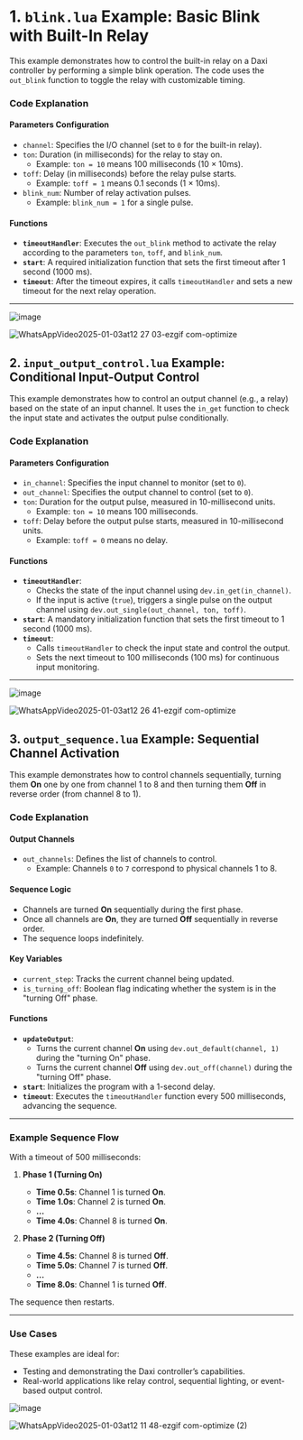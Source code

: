 # 1. **`blink.lua` Example: Basic Blink with Built-In Relay**

This example demonstrates how to control the built-in relay on a Daxi controller by performing a simple blink operation. The code uses the `out_blink` function to toggle the relay with customizable timing.

### **Code Explanation**

#### **Parameters Configuration**
- `channel`: Specifies the I/O channel (set to `0` for the built-in relay).
- `ton`: Duration (in milliseconds) for the relay to stay on.  
  - Example: `ton = 10` means 100 milliseconds (10 × 10ms).
- `toff`: Delay (in milliseconds) before the relay pulse starts.  
  - Example: `toff = 1` means 0.1 seconds (1 × 10ms).
- `blink_num`: Number of relay activation pulses.  
  - Example: `blink_num = 1` for a single pulse.

#### **Functions**
- **`timeoutHandler`**: Executes the `out_blink` method to activate the relay according to the parameters `ton`, `toff`, and `blink_num`.
- **`start`**: A required initialization function that sets the first timeout after 1 second (1000 ms).
- **`timeout`**: After the timeout expires, it calls `timeoutHandler` and sets a new timeout for the next relay operation.

---

![image](https://github.com/user-attachments/assets/68b1e35c-d31b-4ba6-b17d-137318e7f4a6)

![WhatsAppVideo2025-01-03at12 27 03-ezgif com-optimize](https://github.com/user-attachments/assets/60d1bfb3-9f3a-4c07-bd30-37eddccd23c9)


## 2. **`input_output_control.lua` Example: Conditional Input-Output Control**

This example demonstrates how to control an output channel (e.g., a relay) based on the state of an input channel. It uses the `in_get` function to check the input state and activates the output pulse conditionally.

### **Code Explanation**

#### **Parameters Configuration**
- `in_channel`: Specifies the input channel to monitor (set to `0`).
- `out_channel`: Specifies the output channel to control (set to `0`).
- `ton`: Duration for the output pulse, measured in 10-millisecond units.  
  - Example: `ton = 10` means 100 milliseconds.
- `toff`: Delay before the output pulse starts, measured in 10-millisecond units.  
  - Example: `toff = 0` means no delay.

#### **Functions**
- **`timeoutHandler`**:  
  - Checks the state of the input channel using `dev.in_get(in_channel)`.  
  - If the input is active (`true`), triggers a single pulse on the output channel using `dev.out_single(out_channel, ton, toff)`.
- **`start`**: A mandatory initialization function that sets the first timeout to 1 second (1000 ms).
- **`timeout`**:  
  - Calls `timeoutHandler` to check the input state and control the output.  
  - Sets the next timeout to 100 milliseconds (100 ms) for continuous input monitoring.

---

![image](https://github.com/user-attachments/assets/e09b1af0-6482-40c9-b9bb-fbfcbe04351e)

![WhatsAppVideo2025-01-03at12 26 41-ezgif com-optimize](https://github.com/user-attachments/assets/53c3a7ce-a4b6-4695-804e-ed948f18875e)

## 3. **`output_sequence.lua` Example: Sequential Channel Activation**

This example demonstrates how to control channels sequentially, turning them **On** one by one from channel 1 to 8 and then turning them **Off** in reverse order (from channel 8 to 1).

### **Code Explanation**

#### **Output Channels**
- `out_channels`: Defines the list of channels to control.  
  - Example: Channels `0` to `7` correspond to physical channels 1 to 8.

#### **Sequence Logic**
- Channels are turned **On** sequentially during the first phase.  
- Once all channels are **On**, they are turned **Off** sequentially in reverse order.  
- The sequence loops indefinitely.

#### **Key Variables**
- `current_step`: Tracks the current channel being updated.
- `is_turning_off`: Boolean flag indicating whether the system is in the "turning Off" phase.

#### **Functions**
- **`updateOutput`**:  
  - Turns the current channel **On** using `dev.out_default(channel, 1)` during the "turning On" phase.  
  - Turns the current channel **Off** using `dev.out_off(channel)` during the "turning Off" phase.
- **`start`**: Initializes the program with a 1-second delay.
- **`timeout`**: Executes the `timeoutHandler` function every 500 milliseconds, advancing the sequence.

---

### Example Sequence Flow

With a timeout of 500 milliseconds:  
1. **Phase 1 (Turning On)**  
   - **Time 0.5s**: Channel 1 is turned **On**.  
   - **Time 1.0s**: Channel 2 is turned **On**.  
   - **...**  
   - **Time 4.0s**: Channel 8 is turned **On**.  

2. **Phase 2 (Turning Off)**  
   - **Time 4.5s**: Channel 8 is turned **Off**.  
   - **Time 5.0s**: Channel 7 is turned **Off**.  
   - **...**  
   - **Time 8.0s**: Channel 1 is turned **Off**.  

The sequence then restarts.  

---

### Use Cases
These examples are ideal for:
- Testing and demonstrating the Daxi controller’s capabilities.
- Real-world applications like relay control, sequential lighting, or event-based output control.

![image](https://github.com/user-attachments/assets/dd4dfeaa-70b5-4f4b-b316-e6bb3c9edefe)


![WhatsAppVideo2025-01-03at12 11 48-ezgif com-optimize (2)](https://github.com/user-attachments/assets/0b3ad6da-df27-4372-86d9-c8281bc919d0)


